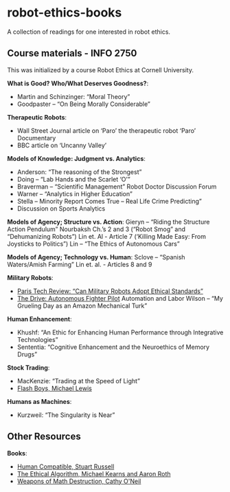 # robot-ethics-books
A collection of readings for one interested in robot ethics.

## Course materials - INFO 2750
This was initialized by a course Robot Ethics at Cornell University.

**What is Good? Who/What Deserves Goodness?**:
- Martin and Schinzinger: “Moral Theory”
- Goodpaster – “On Being Morally Considerable”

**Therapeutic Robots**:
- Wall Street Journal article on ‘Paro’ the therapeutic robot ‘Paro’ Documentary
- BBC article on ‘Uncanny Valley’

**Models of Knowledge: Judgment vs. Analytics**:
- Anderson: “The reasoning of the Strongest” 
- Doing – “Lab Hands and the Scarlet ‘O’” 
- Braverman – “Scientific Management” Robot Doctor Discussion Forum
- Warner – “Analytics in Higher Education”
- Stella – Minority Report Comes True – Real Life Crime Predicting” 
- Discussion on Sports Analytics

**Models of Agency; Structure vs. Action**:
Gieryn – “Riding the Structure Action Pendulum”
Nourbaksh Ch.’s 2 and 3 (“Robot Smog” and “Dehumanizing Robots”) Lin et. Al - Article 7 (‘Killing Made Easy: From Joysticks to Politics”) Lin – “The Ethics of Autonomous Cars”

**Models of Agency; Technology vs. Human**:
Sclove – “Spanish Waters/Amish Farming” Lin et. al. - Articles 8 and 9

**Military Robots**:
- [Paris Tech Review: “Can Military Robots Adopt Ethical Standards”]()
- [The Drive: Autonomous Fighter Pilot](https://www.thedrive.com/the-war-zone/33866/manned-fighter-to-face-an-autonomous-drone-next-year-in-a-sci-fi-movie-like-showdown)
Automation and Labor
Wilson – “My Grueling Day as an Amazon Mechanical Turk”

**Human Enhancement**:
- Khushf: “An Ethic for Enhancing Human Performance through Integrative Technologies”
- Sententia: “Cognitive Enhancement and the Neuroethics of Memory Drugs”

**Stock Trading**:
- MacKenzie: “Trading at the Speed of Light”
- [Flash Boys, Michael Lewis](https://bookshop.org/books/flash-boys-a-wall-street-revolt-9780393351590/9780393351590)

**Humans as Machines**:
- Kurzweil: “The Singularity is Near”


## Other Resources
**Books**:
- [Human Compatible, Stuart Russell](https://bookshop.org/books/human-compatible-artificial-intelligence-and-the-problem-of-control/9780525558613)
- [The Ethical Algorithm, Michael Kearns and Aaron Roth](https://bookshop.org/books/the-ethical-algorithm-the-science-of-socially-aware-algorithm-design/9780190948207)
- [Weapons of Math Destruction, Cathy O'Neil](https://bookshop.org/books/weapons-of-math-destruction-how-big-data-increases-inequality-and-threatens-democracy/9780553418835)
